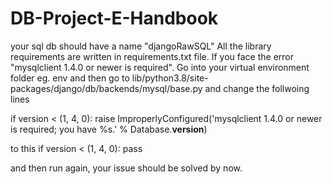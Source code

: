 # DB-Project-E-Handbook
your sql db should have a name "djangoRawSQL"
All the library requirements are written in requirements.txt file.
If you face the error "mysqlclient 1.4.0 or newer is required". Go into your virtual environment folder eg. env and then go to lib/python3.8/site-packages/django/db/backends/mysql/base.py and change the follwoing lines

if version < (1, 4, 0):
  raise ImproperlyConfigured('mysqlclient 1.4.0 or newer is required; you have %s.' % Database.__version__)
  
to this 
if version < (1, 4, 0):
	pass
  
and then run again, your issue should be solved by now.
